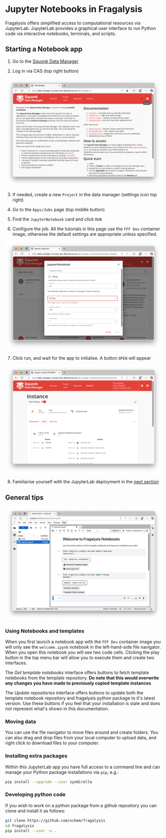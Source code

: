 
# Jupyter Notebooks in Fragalysis

Fragalysis offers simplified access to computational resources via JupyterLab. JupyterLab provides a graphical user interface to run Python code via interactive notebooks, terminals, and scripts.

## Starting a Notebook app

1. Go to the [Squonk Data Manager](https://data-manager-ui.xchem-dev.diamond.ac.uk/data-manager-ui/)

2. Log in via CAS (top right button)

<img src="_static/media/squonk_dm.png" alt="squonk-data-manager" width="600px">

3. If needed, create a new `Project` in the data manager (settings icon top right)

4. Go to the `Apps/Jobs` page (top middle button)

5. Find the `JupyterNotebook` card and click `RUN`

6. Configure the job. All the tutorials in this page use the `FFF Dev` container image, otherwise the default settings are appropriate unless specified.

<img src="_static/media/jupyterlab_config.png" alt="app-config" width="600px">

7. Click run, and wait for the app to initialise. A button `OPEN` will appear

<img src="_static/media/job_instance.png" alt="job-instance" width="600px">

8. Familiarise yourself with the JupyterLab deployment in the [next section](#general-tips)

## General tips

<img src="_static/media/nb_welcome.png" alt="notebook-welcome" width="600px">

### Using Notebooks and templates

When you first launch a notebook app with the `FFF Dev` container image you will only see the `welcome.ipynb` notebook in the left-hand-side file navigator. When you open this notebook you will see two code cells. Clicking the play button in the top menu bar will allow you to execute them and create two interfaces.

The *Get template notebooks* interface offers buttons to fetch template notebooks from the template repository. **Do note that this would overwrite any changes you have made to previously copied template instances**

The *Update repositories* interface offers buttons to update both the template notebook repository and fragalysis python package to it's latest version. Use these buttons if you feel that your installation is stale and does not represent what's shown in this documentation.

### Moving data

You can use the file navigator to move files around and create folders. You can also drag and drop files from your local computer to upload data, and right click to download files to your computer.

### Installing extra packages

Within this JupyterLab app you have full access to a command line and can manage your Python package installations via `pip`, e.g.:

```bash
pip install --upgrade --user syndirella
```

### Developing python code

If you wish to work on a python package from a github repository you can clone and install it as follows:

```bash
git clone https://github.com/xchem/fragalysis
cd fragalysis
pip install --user -e .
```
